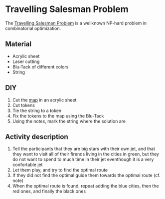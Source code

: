 # Travelling Salesman Problem

The [Travelling Salesman Problem](https://en.wikipedia.org/wiki/Travelling_salesman_problem) is a wellknown NP-hard problem in combinatorial optimization.

## Material
  - Acrylic sheet
  - Laser cutting
  - Blu-Tack of different colors
  - String

## DIY
  1. Cut the [map](france.svg) in an acrylic sheet
  2. Cut tokens
  3. Tie the string to a token
  4. Fix the tokens to the map using the Blu-Tack
  5. Using the notes, mark the string where the solution are
  
## Activity description
  1. Tell the participants that they are big stars with their own jet, and that they want to visit all of their firends living in the cities in green, but they do not want to spend to much time in their jet eventhough it is a very confortable jet
  2. Let them play, and try to find the optimal route
  3. If they did not find the optimal guide them towards the optimal route (cf. note)
  4. When the optimal route is found, repeat adding the blue cities, then the red ones, and finally the black ones
